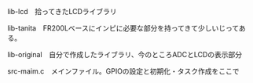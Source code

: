 lib-lcd　拾ってきたLCDライブラリ

lib-tanita　FR200Lベースにインピに必要な部分を持ってきて少しいじってある。

lib-original　自分で作成したライブラリ、今のところADCとLCDの表示部分

src-maim.c　メインファイル。GPIOの設定と初期化・タスク作成をここで
